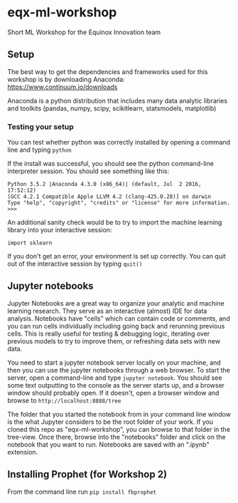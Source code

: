 # eqx-ml-workshop
Short ML Workshop for the Equinox Innovation team

## Setup

The best way to get the dependencies and frameworks used for this workshop is by downloading Anaconda:  https://www.continuum.io/downloads

Anaconda is a python distribution that includes many data analytic libraries and toolkits (pandas, numpy, scipy, scikitlearn, statsmodels, matplotlib)

### Testing your setup

You can test whether python was correctly installed by opening a command line and typing `python`

If the install was successful, you should see the python command-line interpreter session.  You should see something like this:

```
Python 3.5.2 |Anaconda 4.3.0 (x86_64)| (default, Jul  2 2016, 17:52:12) 
[GCC 4.2.1 Compatible Apple LLVM 4.2 (clang-425.0.28)] on darwin
Type "help", "copyright", "credits" or "license" for more information.
>>> 
```

An additional sanity check would be to try to import the machine learning library into your interactive session:

```
import sklearn
```

If you don't get an error, your environment is set up correctly.  You can quit out of the interactive session by typing `quit()`

## Jupyter notebooks

Jupyter Notebooks are a great way to organize your analytic and machine learning research.  They serve as an interactive (almost) IDE for data analysis.  Notebooks have "cells" which can contain code or comments, and you can run cells individually including going back and rerunning previous cells.  This is really useful for testing & debugging logic, iterating over previous models to try to improve them, or refreshing data sets with new data.

You need to start a jupyter notebook server locally on your machine, and then you can use the jupyter notebooks through a web browser.  To start the server, open a command-line and type ```jupyter notebook```.  You should see some text outputting to the console as the server starts up, and a browser window should probably open.  If it doesn't, open a browser window and browse to ```http://localhost:8888/tree```

The folder that you started the notebook from in your command line window is the what Jupyter considers to be the root folder of your work.  If you cloned this repo as "eqx-ml-workshop", you can browse to that folder in the tree-view.  Once there, browse into the "notebooks" folder and click on the notebook that you want to run.  Notebooks are saved with an ".ipynb" extension.

## Installing Prophet (for Workshop 2)

From the command line run ```pip install fbprophet```

